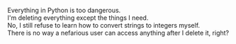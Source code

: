 Everything in Python is too dangerous.  
I'm deleting everything except the things I need.  
No, I still refuse to learn how to convert strings to integers myself.  
There is no way a nefarious user can access anything after I delete it, right?  

